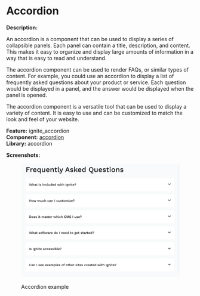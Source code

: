 # Accordion

**Description:**&#x20;

An accordion is a component that can be used to display a series of collapsible panels. Each panel can contain a title, description, and content. This makes it easy to organize and display large amounts of information in a way that is easy to read and understand.

The accordion component can be used to render FAQs, or similar types of content. For example, you could use an accordion to display a list of frequently asked questions about your product or service. Each question would be displayed in a panel, and the answer would be displayed when the panel is opened.

The accordion component is a versatile tool that can be used to display a variety of content. It is easy to use and can be customized to match the look and feel of your website.

**Feature:** ignite\_accordion\
**Component:** [accordion](https://github.com/mediacurrent/theme\_generator\_10/tree/main/generators/starter-kit/templates/accordion)\
**Library:** accordion

**Screenshots:**

<figure><img src="../../.gitbook/assets/Screen Shot 2023-05-24 at 4.00.08 PM.png" alt=""><figcaption><p>Accordion example</p></figcaption></figure>
